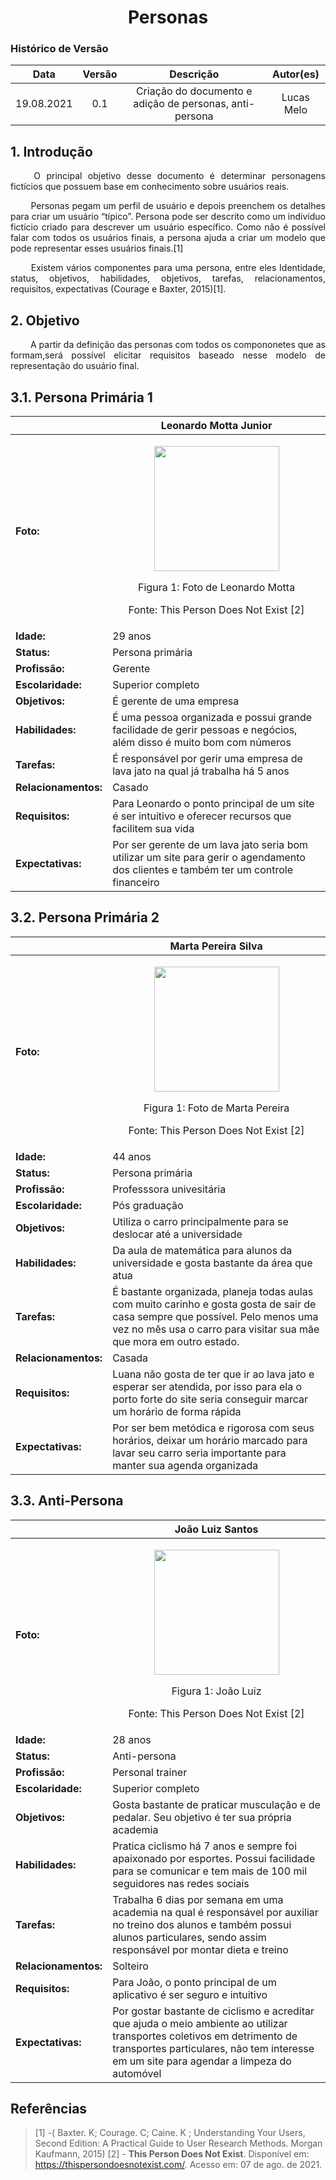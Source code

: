 # <center> Personas

### Histórico de Versão
|    Data    | Versão | Descrição            | Autor(es)       |
| :--------: | :----: | :------------------: | :-------------: |
| 19.08.2021 |  0.1   | Criação do documento e adição de personas, anti-persona | Lucas Melo |



## 1. Introdução

<p align="justify">&emsp;&emsp;
  O principal objetivo desse documento é determinar personagens fictícios que possuem base em conhecimento sobre usuários reais.
</p>

<p align="justify">&emsp;&emsp;
Personas pegam um perfil de usuário e depois preenchem os detalhes para criar um usuário “típico”. Persona pode ser descrito como um indivíduo fictício
criado para descrever um usuário específico. Como não é possível falar com todos os usuários finais, a persona ajuda a criar um modelo que pode representar esses usuários finais.[1] 
</p>
<p align="justify">&emsp;&emsp;
 Existem vários componentes para uma persona, entre eles Identidade, status, objetivos, habilidades, objetivos, tarefas, relacionamentos, requisitos, expectativas (Courage e Baxter, 2015)[1].
</p>


## 2. Objetivo
<p align="justify">&emsp;&emsp;
  A partir da definição das personas com todos os compononetes que as formam,será possível elicitar requisitos baseado nesse modelo de representação do usuário final.
</p>


## 3.1. Persona Primária 1

|| Leonardo Motta Junior|
|--|--|
|<b>Foto:</b>|<p style="text-align: center"><img src="../../assets/personas/leonardo.jpeg" width="200px"></p><p style="text-align: center">Figura 1: Foto de Leonardo Motta</p><p style="text-align: center">Fonte: This Person Does Not Exist [2]</p>|
|<b>Idade:</b>|29 anos |
|<b>Status:</b>|Persona primária|
|<b>Profissão:</b>| Gerente |
|<b>Escolaridade:</b>| Superior completo |
|<b>Objetivos:</b>|É gerente de uma empresa |
|<b>Habilidades:</b>| É uma pessoa organizada e possui grande facilidade de gerir pessoas e negócios, além disso é muito bom com números |
|<b>Tarefas:</b>| É responsável por gerir uma empresa de lava jato na qual já trabalha há 5 anos   |
|<b>Relacionamentos:</b>| Casado |
|<b>Requisitos:</b>| Para Leonardo o ponto principal de um site é ser intuitivo e oferecer recursos que facilitem sua vida|
|<b>Expectativas:</b>| Por ser gerente de um lava jato seria bom utilizar um site para gerir o agendamento dos clientes e também ter um controle financeiro|


## 3.2. Persona Primária 2

|| Marta Pereira Silva|
|--|--|
|<b>Foto:</b>|<p style="text-align: center"><img src="../../assets/personas/marta.jpeg" width="200px"></p><p style="text-align: center">Figura 1: Foto de Marta Pereira</p><p style="text-align: center">Fonte: This Person Does Not Exist [2]</p>|
|<b>Idade:</b>|44 anos |
|<b>Status:</b>|Persona primária|
|<b>Profissão:</b>|Professsora univesitária|
|<b>Escolaridade:</b>| Pós graduação |
|<b>Objetivos:</b>|Utiliza o carro principalmente para se deslocar até a universidade|
|<b>Habilidades:</b>| Da aula de matemática para alunos da universidade e gosta bastante da área que atua|
|<b>Tarefas:</b>| É bastante organizada, planeja todas aulas com muito carinho e gosta gosta de sair de casa sempre que possível. Pelo menos uma vez no mês usa o carro para visitar sua mãe que mora em outro estado. |
|<b>Relacionamentos:</b>| Casada |
|<b>Requisitos:</b>|Luana não gosta de ter que ir ao lava jato e esperar ser atendida, por isso para ela o porto forte do site seria conseguir marcar um horário de forma rápida |
|<b>Expectativas:</b>| Por ser bem metódica e rigorosa com seus horários, deixar um horário marcado para lavar seu carro seria importante para manter sua agenda organizada|



## 3.3. Anti-Persona

|| João Luiz Santos|
|--|--|
|<b>Foto:</b>|<p style="text-align: center"><img src="../../assets/personas/joao.jpeg" width="200px"></p><p style="text-align: center">Figura 1: João Luiz</p><p style="text-align: center">Fonte: This Person Does Not Exist [2]</p>|
|<b>Idade:</b>|28 anos |
|<b>Status:</b>| Anti-persona |
|<b>Profissão:</b>| Personal trainer |
|<b>Escolaridade:</b>| Superior completo |
|<b>Objetivos:</b>| Gosta bastante de praticar musculação e de pedalar. Seu objetivo é ter sua própria academia|
|<b>Habilidades:</b>| Pratica ciclismo há 7 anos e sempre foi apaixonado por esportes. Possui facilidade para se comunicar e tem mais de 100 mil seguidores nas redes sociais |
|<b>Tarefas:</b>| Trabalha 6 dias por semana em uma academia na qual é responsável por auxiliar no treino dos alunos e também possui alunos particulares, sendo assim responsável por montar dieta e treino |
|<b>Relacionamentos:</b>| Solteiro |
|<b>Requisitos:</b>|Para João, o ponto principal de um aplicativo é ser seguro e intuitivo
|<b>Expectativas:</b>| Por gostar bastante de ciclismo e acreditar que ajuda o meio ambiente ao utilizar transportes coletivos em detrimento de transportes particulares, não tem interesse em um site para agendar a limpeza do automóvel |


## Referências

> [1] -(  Baxter. K; Courage. C; Caine. K ;  Understanding Your Users, Second Edition: A Practical Guide to User Research Methods. Morgan Kaufmann, 2015)
> [2] - <b>This Person Does Not Exist</b>. Disponível em: <a href="https://thispersondoesnotexist.com/" target="_blanck">https://thispersondoesnotexist.com/</a>. Acesso em: 07 de ago. de 2021.
